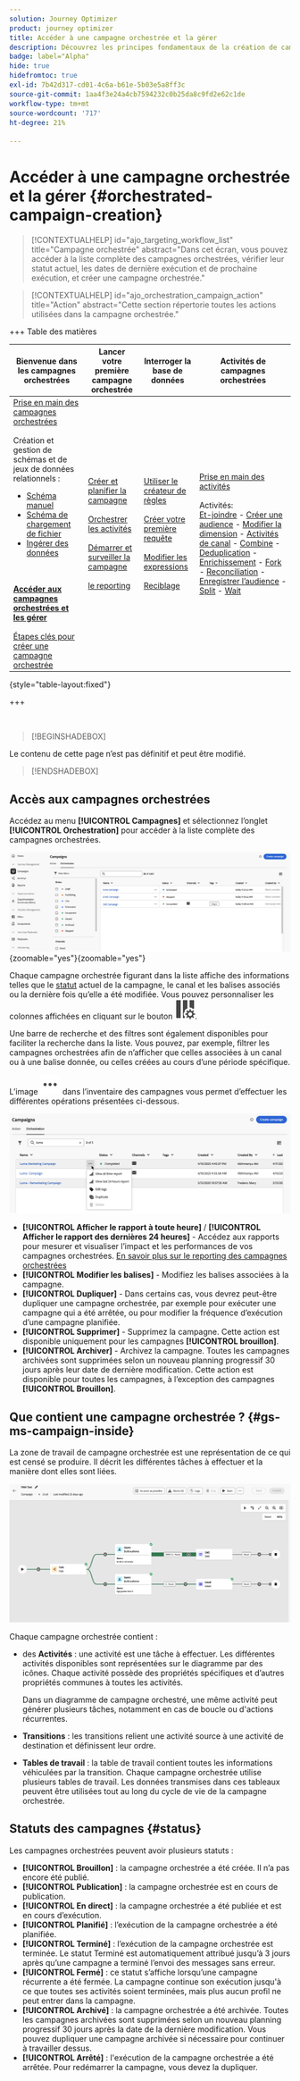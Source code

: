 ```yaml
---
solution: Journey Optimizer
product: journey optimizer
title: Accéder à une campagne orchestrée et la gérer
description: Découvrez les principes fondamentaux de la création de campagnes orchestrées avec Adobe Journey Optimizer
badge: label="Alpha"
hide: true
hidefromtoc: true
exl-id: 7b42d317-cd01-4c6a-b61e-5b03e5a8ff3c
source-git-commit: 1aa4f3e24a4cb7594232c0b25da8c9fd2e62c1de
workflow-type: tm+mt
source-wordcount: '717'
ht-degree: 21%

---
```


# Accéder à une campagne orchestrée et la gérer {#orchestrated-campaign-creation}

>[!CONTEXTUALHELP]
>id="ajo_targeting_workflow_list"
>title="Campagne orchestrée"
>abstract="Dans cet écran, vous pouvez accéder à la liste complète des campagnes orchestrées, vérifier leur statut actuel, les dates de dernière exécution et de prochaine exécution, et créer une campagne orchestrée."

>[!CONTEXTUALHELP]
>id="ajo_orchestration_campaign_action"
>title="Action"
>abstract="Cette section répertorie toutes les actions utilisées dans la campagne orchestrée."

+++ Table des matières

| Bienvenue dans les campagnes orchestrées | Lancer votre première campagne orchestrée | Interroger la base de données | Activités de campagnes orchestrées |
|---|---|---|---|
| [Prise en main des campagnes orchestrées](gs-orchestrated-campaigns.md)<br/><br/>Création et gestion de schémas et de jeux de données relationnels :</br> <ul><li>[Schéma manuel](manual-schema.md)</li><li>[Schéma de chargement de fichier](file-upload-schema.md)</li><li>[ Ingérer des données ](ingest-data.md)</li></ul><br/><br/><b>[Accéder aux campagnes orchestrées et les gérer](access-manage-orchestrated-campaigns.md)</b><br/><br/>[Étapes clés pour créer une campagne orchestrée](gs-campaign-creation.md) | [Créer et planifier la campagne](create-orchestrated-campaign.md)<br/><br/>[Orchestrer les activités](orchestrate-activities.md)<br/><br/>[Démarrer et surveiller la campagne](start-monitor-campaigns.md)<br/><br/>[le reporting](reporting-campaigns.md) | [Utiliser le créateur de règles](orchestrated-rule-builder.md)<br/><br/>[Créer votre première requête](build-query.md)<br/><br/>[Modifier les expressions](edit-expressions.md)<br/><br/>[Reciblage](retarget.md) | [Prise en main des activités](activities/about-activities.md)<br/><br/>Activités:<br/>[Et-joindre](activities/and-join.md) - [Créer une audience](activities/build-audience.md) - [Modifier la dimension](activities/change-dimension.md) - [Activités de canal](activities/channels.md) - [Combine](activities/combine.md) - [Deduplication](activities/deduplication.md) - [Enrichissement](activities/enrichment.md) - [Fork](activities/fork.md) - [Reconciliation](activities/reconciliation.md) - [Enregistrer l’audience](activities/save-audience.md) - [Split](activities/split.md) - [Wait](activities/wait.md) |

{style="table-layout:fixed"}

+++

<br/>

>[!BEGINSHADEBOX]

Le contenu de cette page n’est pas définitif et peut être modifié.

>[!ENDSHADEBOX]

## Accès aux campagnes orchestrées

Accédez au menu **[!UICONTROL Campagnes]** et sélectionnez l’onglet **[!UICONTROL Orchestration]** pour accéder à la liste complète des campagnes orchestrées.

![image montrant l’inventaire des campagnes orchestrées](assets/inventory.png){zoomable="yes"}{zoomable="yes"}

Chaque campagne orchestrée figurant dans la liste affiche des informations telles que le [statut](#status) actuel de la campagne, le canal et les balises associés ou la dernière fois qu’elle a été modifiée. Vous pouvez personnaliser les colonnes affichées en cliquant sur le bouton ![Configurer la disposition](assets/do-not-localize/inventory-configure-layout.svg).

Une barre de recherche et des filtres sont également disponibles pour faciliter la recherche dans la liste. Vous pouvez, par exemple, filtrer les campagnes orchestrées afin de n’afficher que celles associées à un canal ou à une balise donnée, ou celles créées au cours d’une période spécifique.

L’image ![bouton Plus d’actions](assets/do-not-localize/rule-builder-icon-more.svg) dans l’inventaire des campagnes vous permet d’effectuer les différentes opérations présentées ci-dessous.

![image de l’inventaire des campagnes](assets/inventory-actions.png)

* **[!UICONTROL Afficher le rapport à toute heure]** / **[!UICONTROL Afficher le rapport des dernières 24 heures]** - Accédez aux rapports pour mesurer et visualiser l’impact et les performances de vos campagnes orchestrées. [En savoir plus sur le reporting des campagnes orchestrées](../orchestrated/reporting-campaigns.md)
* **[!UICONTROL Modifier les balises]** - Modifiez les balises associées à la campagne.
* **[!UICONTROL Dupliquer]** - Dans certains cas, vous devrez peut-être dupliquer une campagne orchestrée, par exemple pour exécuter une campagne qui a été arrêtée, ou pour modifier la fréquence d’exécution d’une campagne planifiée.
* **[!UICONTROL Supprimer]** - Supprimez la campagne. Cette action est disponible uniquement pour les campagnes **[!UICONTROL brouillon]**.
* **[!UICONTROL Archiver]** - Archivez la campagne. Toutes les campagnes archivées sont supprimées selon un nouveau planning progressif 30 jours après leur date de dernière modification. Cette action est disponible pour toutes les campagnes, à l’exception des campagnes **[!UICONTROL Brouillon]**.

## Que contient une campagne orchestrée ? {#gs-ms-campaign-inside}

La zone de travail de campagne orchestrée est une représentation de ce qui est censé se produire. Il décrit les différentes tâches à effectuer et la manière dont elles sont liées.

![image montrant une zone de travail de campagne orchestrée](assets/canvas-example.png)

Chaque campagne orchestrée contient :

* des **Activités** : une activité est une tâche à effectuer. Les différentes activités disponibles sont représentées sur le diagramme par des icônes. Chaque activité possède des propriétés spécifiques et d’autres propriétés communes à toutes les activités.

  Dans un diagramme de campagne orchestré, une même activité peut générer plusieurs tâches, notamment en cas de boucle ou d&#39;actions récurrentes.

* **Transitions** : les transitions relient une activité source à une activité de destination et définissent leur ordre.

* **Tables de travail** : la table de travail contient toutes les informations véhiculées par la transition. Chaque campagne orchestrée utilise plusieurs tables de travail. Les données transmises dans ces tableaux peuvent être utilisées tout au long du cycle de vie de la campagne orchestrée.

## Statuts des campagnes {#status}

Les campagnes orchestrées peuvent avoir plusieurs statuts :

* **[!UICONTROL Brouillon]** : la campagne orchestrée a été créée. Il n’a pas encore été publié.
* **[!UICONTROL Publication]** : la campagne orchestrée est en cours de publication.
* **[!UICONTROL En direct]** : la campagne orchestrée a été publiée et est en cours d’exécution.
* **[!UICONTROL Planifié]** : l’exécution de la campagne orchestrée a été planifiée.
* **[!UICONTROL Terminé]** : l’exécution de la campagne orchestrée est terminée. Le statut Terminé est automatiquement attribué jusqu’à 3 jours après qu’une campagne a terminé l’envoi des messages sans erreur.
* **[!UICONTROL Fermé]** : ce statut s’affiche lorsqu’une campagne récurrente a été fermée. La campagne continue son exécution jusqu&#39;à ce que toutes ses activités soient terminées, mais plus aucun profil ne peut entrer dans la campagne.
* **[!UICONTROL Archivé]** : la campagne orchestrée a été archivée. Toutes les campagnes archivées sont supprimées selon un nouveau planning progressif 30 jours après la date de la dernière modification. Vous pouvez dupliquer une campagne archivée si nécessaire pour continuer à travailler dessus.
* **[!UICONTROL Arrêté]** : l&#39;exécution de la campagne orchestrée a été arrêtée. Pour redémarrer la campagne, vous devez la dupliquer.
